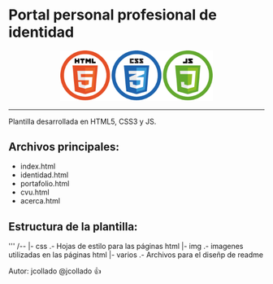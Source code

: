# Portal personal profesional de identidad
<p align="center">
<img src="varios/logos.png" width="300">
</p>

---
Plantilla desarrollada en HTML5, CSS3 y JS.

Archivos principales:
---

- index.html
- identidad.html
- portafolio.html
- cvu.html
- acerca.html

Estructura de la plantilla:
---
'''
/--
  |- css .- Hojas de estilo para las páginas html
  |- img .- imagenes utilizadas en las páginas html
  |- varios .- Archivos para el diseñp de readme

Autor:
jcollado
@jcollado :+1:
